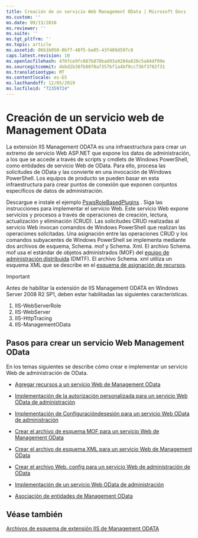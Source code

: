 ```yaml
---
title: Creación de un servicio Web Management OData | Microsoft Docs
ms.custom: ''
ms.date: 09/13/2016
ms.reviewer: ''
ms.suite: ''
ms.tgt_pltfrm: ''
ms.topic: article
ms.assetid: 06b1b050-0bf7-48f5-ba05-43f489d597c0
caps.latest.revision: 10
ms.openlocfilehash: 476fce9fc087b870bad93a9204a820c5a84df99e
ms.sourcegitcommit: debd2b38fb8070a7357bf1a4bf9cc736f3702f31
ms.translationtype: MT
ms.contentlocale: es-ES
ms.lasthandoff: 12/05/2019
ms.locfileid: "72359724"
---
```

# <a name="creating-a-management-odata-web-service"></a>Creación de un servicio web de Management OData

La extensión IIS Management ODATA es una infraestructura para crear un extremo de servicio Web ASP.NET que expone los datos de administración, a los que se accede a través de scripts y cmdlets de Windows PowerShell, como entidades de servicio Web de OData. Para ello, procesa las solicitudes de OData y las convierte en una invocación de Windows PowerShell. Los equipos de producto se pueden basar en esta infraestructura para crear puntos de conexión que exponen conjuntos específicos de datos de administración.

Descargue e instale el ejemplo [PswsRoleBasedPlugins](https://code.msdn.microsoft.com:443/windowsdesktop/PswsRoleBasedPlugins-9c79b75a) . Siga las instrucciones para implementar el servicio Web. Este servicio Web expone servicios y procesos a través de operaciones de creación, lectura, actualización y eliminación (CRUD). Las solicitudes CRUD realizadas al servicio Web invocan comandos de Windows PowerShell que realizan las operaciones solicitadas. Una asignación entre las operaciones CRUD y los comandos subyacentes de Windows PowerShell se implementa mediante dos archivos de esquema, Schema. mof y Schema. Xml. El archivo Schema. mof usa el estándar de objetos administrados (MOF) del [equipo de administración distribuida](https://www.dmtf.org/) (DMTF). El archivo Schema. xml utiliza un esquema XML que se describe en el [esquema de asignación de recursos](./resource-mapping-schema.md).

> [!IMPORTANT]
> Antes de habilitar la extensión de IIS Management ODATA en Windows Server 2008 R2 SP1, deben estar habilitadas las siguientes características.
>
> 1.  IIS-WebServerRole
> 2.  IIS-WebServer
> 3.  IIS-HttpTracing
> 4.  IIS-ManagementOData

## <a name="steps-for-creating-a-management-odata-web-service"></a>Pasos para crear un servicio Web Management OData

En los temas siguientes se describe cómo crear e implementar un servicio Web de administración de OData.

- [Agregar recursos a un servicio Web de Management OData](./adding-resources-to-a-management-odata-web-service.md)

- [Implementación de la autorización personalizada para un servicio Web OData de administración](./implementing-custom-authorization-for-a-management-odata-web-service.md)

- [Implementación de Configuracióndesesión para un servicio Web OData de administración](./implementing-sessionconfiguration-for-a-management-odata-web-service.md)

- [Crear el archivo de esquema MOF para un servicio Web de Management OData](./authoring-the-mof-schema-file-for-a-management-odata-web-service.md)

- [Crear el archivo de esquema XML para un servicio Web de Management OData](./authoring-the-xml-schema-file-for-a-management-odata-web-service.md)

- [Crear el archivo Web. config para un servicio Web de administración de OData](./authoring-the-web-config-file-for-a-management-odata-web-service.md)

- [Implementación de un servicio Web OData de administración](./deploying-a-management-odata-web-service.md)

- [Asociación de entidades de Management OData](./associating-management-odata-entities.md)

## <a name="see-also"></a>Véase también

[Archivos de esquema de extensión IIS de Management ODATA](./management-odata-iis-extension-schema-files.md)
